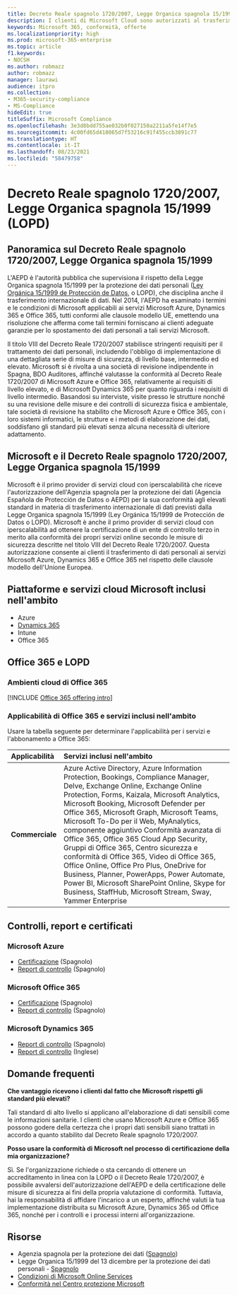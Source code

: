 ```yaml
---
title: Decreto Reale spagnolo 1720/2007, Legge Organica spagnola 15/1999 (LOPD)
description: I clienti di Microsoft Cloud sono autorizzati al trasferimento di dati oltre confine da parte dell'Agenzia spagnola per la protezione dei dati (AEPD).
keywords: Microsoft 365, conformità, offerte
ms.localizationpriority: high
ms.prod: microsoft-365-enterprise
ms.topic: article
f1.keywords:
- NOCSH
ms.author: robmazz
author: robmazz
manager: laurawi
audience: itpro
ms.collection:
- M365-security-compliance
- MS-Compliance
hideEdit: true
titleSuffix: Microsoft Compliance
ms.openlocfilehash: 3e3d8bdd755ae032b0f027150a2211a5fe14f7e5
ms.sourcegitcommit: 4c00fd65d418065d7f53216c91f455ccb3891c77
ms.translationtype: HT
ms.contentlocale: it-IT
ms.lasthandoff: 08/23/2021
ms.locfileid: "58479758"
---
```

# <a name="spanish-royal-decree-17202007-spanish-organic-law-151999-lopd"></a>Decreto Reale spagnolo 1720/2007, Legge Organica spagnola 15/1999 (LOPD)

## <a name="spanish-royal-decree-17202007-spanish-organic-law-151999-overview"></a>Panoramica sul Decreto Reale spagnolo 1720/2007, Legge Organica spagnola 15/1999

L'AEPD è l'autorità pubblica che supervisiona il rispetto della Legge Organica spagnola 15/1999 per la protezione dei dati personali ([Ley Orgánica 15/1999 de Protección de Datos](https://www.boe.es/buscar/act.php?id=BOE-A-1999-23750), o LOPD), che disciplina anche il trasferimento internazionale di dati. Nel 2014, l'AEPD ha esaminato i termini e le condizioni di Microsoft applicabili ai servizi Microsoft Azure, Dynamics 365 e Office 365, tutti conformi alle clausole modello UE, emettendo una risoluzione che afferma come tali termini forniscano ai clienti adeguate garanzie per lo spostamento dei dati personali a tali servizi Microsoft.

Il titolo VIII del Decreto Reale 1720/2007 stabilisce stringenti requisiti per il trattamento dei dati personali, includendo l'obbligo di implementazione di una dettagliata serie di misure di sicurezza, di livello base, intermedio ed elevato. Microsoft si è rivolta a una società di revisione indipendente in Spagna, BDO Auditores, affinché valutasse la conformità al Decreto Reale 1720/2007 di Microsoft Azure e Office 365, relativamente ai requisiti di livello elevato, e di Microsoft Dynamics 365 per quanto riguarda i requisiti di livello intermedio. Basandosi su interviste, visite presso le strutture nonché su una revisione delle misure e dei controlli di sicurezza fisica e ambientale, tale società di revisione ha stabilito che Microsoft Azure e Office 365, con i loro sistemi informatici, le strutture e i metodi di elaborazione dei dati, soddisfano gli standard più elevati senza alcuna necessità di ulteriore adattamento.

## <a name="microsoft-and-spanish-royal-decree-17202007-spanish-organic-law-151999"></a>Microsoft e il Decreto Reale spagnolo 1720/2007, Legge Organica spagnola 15/1999

Microsoft è il primo provider di servizi cloud con iperscalabilità che riceve l'autorizzazione dell'Agenzia spagnola per la protezione dei dati (Agencia Española de Protección de Datos o AEPD) per la sua conformità agli elevati standard in materia di trasferimento internazionale di dati previsti dalla Legge Organica spagnola 15/1999 (Ley Orgánica 15/1999 de Protección de Datos o LOPD). Microsoft è anche il primo provider di servizi cloud con iperscalabilità ad ottenere la certificazione di un ente di controllo terzo in merito alla conformità dei propri servizi online secondo le misure di sicurezza descritte nel titolo VIII del Decreto Reale 1720/2007. Questa autorizzazione consente ai clienti il trasferimento di dati personali ai servizi Microsoft Azure, Dynamics 365 e Office 365 nel rispetto delle clausole modello dell'Unione Europea.

## <a name="microsoft-in-scope-cloud-platforms--services"></a>Piattaforme e servizi cloud Microsoft inclusi nell'ambito

- Azure
- [Dynamics 365](https://aka.ms/d365-compliance-list)
- Intune
- Office 365

## <a name="office-365-and-lopd"></a>Office 365 e LOPD

### <a name="office-365-cloud-environments"></a>Ambienti cloud di Office 365

[!INCLUDE [Office 365 offering intro](../includes/o365-offering-introduction.md)]

### <a name="office-365-applicability-and-in-scope-services"></a>Applicabilità di Office 365 e servizi inclusi nell'ambito

Usare la tabella seguente per determinare l'applicabilità per i servizi e l'abbonamento a Office 365:

| **Applicabilità** | **Servizi inclusi nell'ambito** |
|:------------------|:----------------------|
| **Commerciale** | Azure Active Directory, Azure Information Protection, Bookings, Compliance Manager, Delve, Exchange Online, Exchange Online Protection, Forms, Kaizala, Microsoft Analytics, Microsoft Booking, Microsoft Defender per Office 365, Microsoft Graph, Microsoft Teams, Microsoft To-Do per il Web, MyAnalytics, componente aggiuntivo Conformità avanzata di Office 365, Office 365 Cloud App Security, Gruppi di Office 365, Centro sicurezza e conformità di Office 365, Video di Office 365, Office Online, Office Pro Plus, OneDrive for Business, Planner, PowerApps, Power Automate, Power BI, Microsoft SharePoint Online, Skype for Business, StaffHub, Microsoft Stream, Sway, Yammer Enterprise |

## <a name="audits-reports-and-certificates"></a>Controlli, report e certificati

### <a name="microsoft-azure"></a>Microsoft Azure

- [Certificazione](https://servicetrust.microsoft.com/ViewPage/MSComplianceGuide?command=Download&downloadType=Document&downloadId=1b6465af-d3c7-4738-be6e-3ab31c01b839&docTab=4ce99610-c9c0-11e7-8c2c-f908a777fa4d_GRC_Assessment_Reports) (Spagnolo)
- [Report di controllo](https://servicetrust.microsoft.com/ViewPage/MSComplianceGuide?command=Download&downloadType=Document&downloadId=10c093a0-1f83-43c5-8f47-3ddc481cc2e9&docTab=4ce99610-c9c0-11e7-8c2c-f908a777fa4d_GRC_Assessment_Reports) (Spagnolo)

### <a name="microsoft-office-365"></a>Microsoft Office 365

- [Certificazione](https://servicetrust.microsoft.com/ViewPage/MSComplianceGuide?command=Download&downloadType=Document&downloadId=0455a8c5-f458-40c4-b7bb-b936b5ab99f5&docTab=4ce99610-c9c0-11e7-8c2c-f908a777fa4d_GRC_Assessment_Reports) (Spagnolo)
- [Report di controllo](https://servicetrust.microsoft.com/ViewPage/MSComplianceGuide?command=Download&downloadType=Document&downloadId=aecfad3e-2a46-44fd-96fb-1cbe83c6a00d&docTab=4ce99610-c9c0-11e7-8c2c-f908a777fa4d_GRC_Assessment_Reports) (Spagnolo)

### <a name="microsoft-dynamics-365"></a>Microsoft Dynamics 365

- [Report di controllo](https://servicetrust.microsoft.com/ViewPage/MSComplianceGuide?command=Download&downloadType=Document&downloadId=1339c931-f316-4521-88fc-d60ef1d84106&docTab=4ce99610-c9c0-11e7-8c2c-f908a777fa4d_GRC_Assessment_Reports) (Spagnolo)
- [Report di controllo](https://servicetrust.microsoft.com/ViewPage/MSComplianceGuide?command=Download&downloadType=Document&downloadId=9efdba37-fa64-4d09-9703-714187435024&docTab=4ce99610-c9c0-11e7-8c2c-f908a777fa4d_GRC_Assessment_Reports) (Inglese)

## <a name="frequently-asked-questions"></a>Domande frequenti

**Che vantaggio ricevono i clienti dal fatto che Microsoft rispetti gli standard più elevati?**

Tali standard di alto livello si applicano all'elaborazione di dati sensibili come le informazioni sanitarie. I clienti che usano Microsoft Azure e Office 365 possono godere della certezza che i propri dati sensibili siano trattati in accordo a quanto stabilito dal Decreto Reale spagnolo 1720/2007.

**Posso usare la conformità di Microsoft nel processo di certificazione della mia organizzazione?**

Sì. Se l'organizzazione richiede o sta cercando di ottenere un accreditamento in linea con la LOPD o il Decreto Reale 1720/2007, è possibile avvalersi dell'autorizzazione dell'AEPD e della certificazione delle misure di sicurezza ai fini della propria valutazione di conformità. Tuttavia, hai la responsabilità di affidare l'incarico a un esperto, affinché valuti la tua implementazione distribuita su Microsoft Azure, Dynamics 365 od Office 365, nonché per i controlli e i processi interni all'organizzazione.

## <a name="resources"></a>Risorse

- Agenzia spagnola per la protezione dei dati ([Spagnolo](https://www.agpd.es/portalwebAGPD/index-ides-idphp.php))
- Legge Organica 15/1999 del 13 dicembre per la protezione dei dati personali - [Spagnolo](https://www.boe.es/buscar/act.php?id=BOE-A-1999-23750)
- [Condizioni di Microsoft Online Services](https://aka.ms/Online-Services-Terms)
- [Conformità nel Centro protezione Microsoft](https://www.microsoft.com/trust-center/compliance/compliance-overview)
